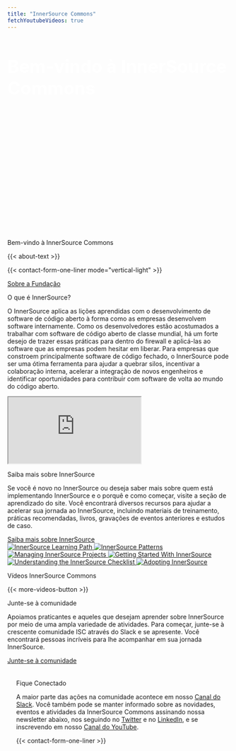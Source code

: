 ```yaml
---
title: "InnerSource Commons"
fetchYoutubeVideos: true
---
```


<section class="section-banner d-flex align-items-center"
	style="background-image:url(/images/photos/welcome-to-the-isc.jpg); background-size: cover; background-position: center; height:400px;">
	<div class="container">
		<div class="row">
			<div class="col-lg-12 mr-auto">
				<div class="banner-content">
					<h1 style="font-size: 40px; color: white; text-align: left;">Bem-vindo à InnerSource Commons</h1>
				</div>
			</div>
		</div>
	</div>
</section>

<section class="section section-first">
  <div class="container">
    <div class="row align-items-center">
      <div class="col-md-12">
        <p class="h1">Bem-vindo à InnerSource Commons</p>
      </div>
      <div class="col-md-12">
        <p>{{< about-text >}}
        </p>
        <p>
        {{< contact-form-one-liner mode="vertical-light" >}}
        </p>
        <p><a href="/about/" class="btn-link">Sobre a Fundação <i class="ti-arrow-right"></i></a></p>
      </div>
    </div>
  </div>
</section>

<section class="section bg-light">
  <div class="container">
    <div class="row">
      <div class="col-md-7">
        <p class="section-title h1">O que é InnerSource?</p>
        <p>O InnerSource aplica as lições aprendidas com o desenvolvimento de software de código aberto à forma como as empresas desenvolvem software internamente. Como os desenvolvedores estão acostumados a trabalhar com software de código aberto de classe mundial, há um forte desejo de trazer essas práticas para dentro do firewall e aplicá-las ao software que as empresas podem hesitar em liberar. Para empresas que constroem principalmente software de código fechado, o InnerSource pode ser uma ótima ferramenta para ajudar a quebrar silos, incentivar a colaboração interna, acelerar a integração de novos engenheiros e identificar oportunidades para contribuir com software de volta ao mundo do código aberto.</p>
      </div>
      <div class="col-md-5 my-auto">
        <div class="video-container">
          <iframe src="https://www.youtube.com/embed/cVpcjrU4TLI?si=KJrdnYseg-49Km_w" title="YouTube video player" allow="accelerometer; autoplay; clipboard-write; encrypted-media; gyroscope; picture-in-picture; web-share" referrerpolicy="strict-origin-when-cross-origin" allowfullscreen></iframe>
        </div>
      </div>
    </div>
  </div>
</section>

<section class="section">
  <div class="container">
    <div class="row">
      <div class="col-md-8">
        <p class="section-title h1">Saiba mais sobre InnerSource</p>
        <p>Se você é novo no InnerSource ou deseja saber mais sobre quem está implementando InnerSource e o porquê e como começar, visite a seção de aprendizado do site. Você encontrará diversos recursos para ajudar a acelerar sua jornada ao InnerSource, incluindo materiais de treinamento, práticas recomendadas, livros, gravações de eventos anteriores e estudos de caso.</p>
        <a href="/learn/" class="btn-link">Saiba mais sobre InnerSource<i class="ti-arrow-right"></i></a>
      </div>
      <div class="col-md-4 mt-4 mb-4 mb-md-0">
        <div class="books-grid">
          <a href="/learn/learning-path" class="book-card">
            <img src="https://gatherings.innersourcecommons.org/images/learning-path.jpg" alt="InnerSource Learning Path" class="img-fluid">
          </a>
          <a href="/learn/books/innersource-patterns" class="book-card">
            <img src="/images/learn/books/innersource-patterns-book-cover-thumb.jpg" alt="InnerSource Patterns" class="img-fluid">
          </a>
          <a href="/learn/books/managing-innersource-projects" class="book-card">
            <img src="/images/learn/books/managing-innersource-projects-cover-thumb.jpg" alt="Managing InnerSource Projects" class="img-fluid">
          </a>
          <a href="/learn/books/getting-started-with-innersource" class="book-card">
            <img src="/images/learn/books/getting-started-with-innersource-cover-thumb.jpg" alt="Getting Started With InnerSource" class="img-fluid">
          </a>
          <a href="/learn/books/understanding-the-innersource-checklist" class="book-card">
            <img src="/images/learn/books/innersource-checklist-cover-thumb.jpg" alt="Understanding the InnerSource Checklist" class="img-fluid">
          </a>
          <a href="/learn/books/adopting-innersource-principles-and-case-studies" class="book-card">
            <img src="/images/learn/books/adopting-innersource-cover-thumb.jpg" alt="Adopting InnerSource" class="img-fluid">
          </a>
        </div>
      </div>
    </div>
  </div>
</section>

<section class="section bg-light">
  <div class="container">
    <div class="row">
      <div class="col-md-12">
        <p class="h1 section-title">Vídeos InnerSource Commons</p>
        <div id="youmax" class=""></div>
        {{< more-videos-button >}}
      </div>
    </div>
  </div>
</section>

<section class="section">
  <div class="container">
    <div class="row">
      <div class="col-md-12">
          <p class="section-title h2">Junte-se à comunidade</p>
          <p>Apoiamos praticantes e aqueles que desejam aprender sobre InnerSource por meio de uma ampla variedade de atividades. Para começar, junte-se à crescente comunidade ISC através do Slack e se apresente. Você encontrará pessoas incríveis para lhe acompanhar em sua jornada InnerSource.</p>
          <a href="/community/" class="btn-link">Junte-se à comunidade<i class="ti-arrow-right"></i></a>
        </div>
    </div>
  </div>
</section>

<section class="section-last section">
  <div class="container shadow rounded-lg bg-light" style="padding: 20px;">
    <div class="row">
      <div class="col-md-12">
        <p class="h2 section-title">Fique Conectado</p>
        <p>A maior parte das ações na comunidade acontece em nosso <a href="/slack">Canal do Slack</a>. Você também pode se manter informado sobre as novidades, eventos e atividades da InnerSource Commons assinando nossa newsletter abaixo, nos seguindo no <a href="https://twitter.com/InnerSourceOrg">Twitter</a> e no <a href="https://www.linkedin.com/company/innersourcecommons">LinkedIn</a>, e se inscrevendo em nosso <a href="https://www.youtube.com/channel/UCoSPSd6Or4F_vpjo4SmyoEA">Canal do YouTube</a>.</p>
        {{< contact-form-one-liner >}}
      </div>
      </div>
    </div>
  </div>
</section>